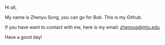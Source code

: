 Hi all,

My name is Zhenyu Song, you can go for Bob. This is my Github.

If you have want to contact with me, here is my email: zhenyus@mtu.edu

Have a good day!